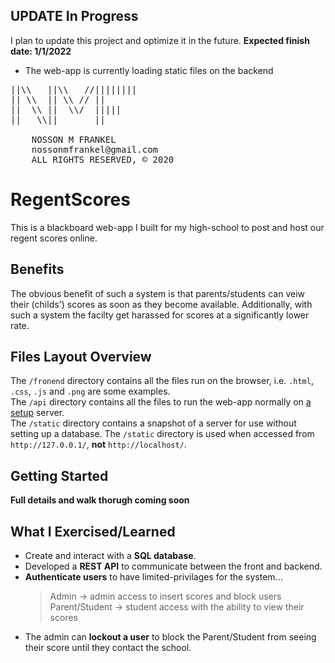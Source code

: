 ## UPDATE In Progress

I plan to update this project and optimize it in the future. **Expected finish date: 1/1/2022**
-	The web-app is currently loading static files on the backend
  
    
  
  
<pre>
||\\   ||\\   //||||||||  
|| \\  || \\ // ||  
||  \\ ||  \\/  |||||  
||   \\||       ||  

	NOSSON M FRANKEL
	nossonmfrankel@gmail.com
	ALL RIGHTS RESERVED, © 2020
</pre>

# RegentScores

This is a blackboard web-app I built for my high-school to post and host our regent scores online.

<!-- ## Project backstory

**coming soon** -->

## Benefits

The obvious benefit of such a system is that parents/students can veiw their (childs') scores as soon as they become available. Additionally, with such a system the facilty get harassed for scores at a significantly lower rate.

## Files Layout Overview

The `/fronend` directory contains all the files run on the browser, i.e. `.html`, `.css`, `.js` and `.png` are some examples.  
The `/api` directory contains all the files to run the web-app normally on [a setup](#getting-started) server.  
The `/static` directory contains a snapshot of a server for use without setting up a database. The `/static` directory is used when accessed from `http://127.0.0.1/`, __not__ `http://localhost/`.

## Getting Started

**Full details and walk thorugh coming soon**
<!-- 
## Cool Feature Ideas

- Exmples coming soon -->

## What I Exercised/Learned

-	Create and interact with a **SQL database**.
-	Developed a **REST API** to communicate between the front and backend.
-	**Authenticate users** to have limited-privilages for the system...
	>	Admin -> admin access to insert scores and block users
	>	Parent/Student -> student access with the ability to view their scores
-	The admin can **lockout a user** to block the Parent/Student from seeing their score until they contact the school.

<!-- ## Resources
https://dribbble.com/shots/4034991-New-Exciting-Project-Splash-Screen -->